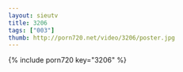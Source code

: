 ```yaml
--- 
layout: sieutv
title: 3206
tags: ["003"]
thumb: http://porn720.net/video/3206/poster.jpg
---
```

{% include porn720 key="3206" %} 
